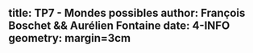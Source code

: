 title: TP7  - Mondes possibles
author: François Boschet && Aurélien Fontaine
date: 4-INFO
geometry: margin=3cm
---
